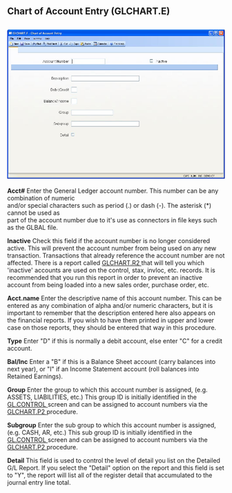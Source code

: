 ##  Chart of Account Entry (GLCHART.E)

<PageHeader />

##

![](./GLCHART-E-1.jpg)

**Acct#** Enter the General Ledger account number. This number can be any
combination of numeric  
and/or special characters such as period (.) or dash (-). The asterisk (*)
cannot be used as  
part of the account number due to it's use as connectors in file keys such as
the GLBAL file.  
  
**Inactive** Check this field if the account number is no longer considered active. This will prevent the account number from being used on any new transaction. Transactions that already reference the account number are not affected. There is a report called [ GLCHART.R2 ](../../../GL-REPORT/GLCHART-R2/README.md) that will tell you which 'inactive' accounts are used on the control, stax, invloc, etc. records. It is recommended that you run this report in order to prevent an inactive account from being loaded into a new sales order, purchase order, etc.   
  
**Acct.name** Enter the descriptive name of this account number. This can be
entered as any combination of alpha and/or numeric characters, but it is
important to remember that the description entered here also appears on the
financial reports. If you wish to have them printed in upper and lower case on
those reports, they should be entered that way in this procedure.  
  
**Type** Enter "D" if this is normally a debit account, else enter "C" for a
credit account.  
  
**Bal/Inc** Enter a "B" if this is a Balance Sheet account (carry balances
into next year), or "I" if an Income Statement account (roll balances into
Retained Earnings).  
  
**Group** Enter the group to which this account number is assigned, (e.g. ASSETS, LIABILITIES, etc.) This group ID is initially identified in the [ GL.CONTROL ](../../GL-CONTROL/README.md) screen and can be assigned to account numbers via the [ GLCHART.P2 ](../../../GL-PROCESS/GLCHART-P2/README.md) procedure.   
  
**Subgroup** Enter the sub group to which this account number is assigned, (e.g. CASH, AR, etc.) This sub group ID is initially identified in the [ GL.CONTROL ](../../GL-CONTROL/README.md) screen and can be assigned to account numbers via the [ GLCHART.P2 ](../../../GL-PROCESS/GLCHART-P2/README.md) procedure.   
  
**Detail** This field is used to control the level of detail you list on the
Detailed G/L Report. If you select the "Detail" option on the report and this
field is set to "Y", the report will list all of the register detail that
accumulated to the journal entry line total.  
  
  
<badge text= "Version 8.10.57" vertical="middle" />

<PageFooter />